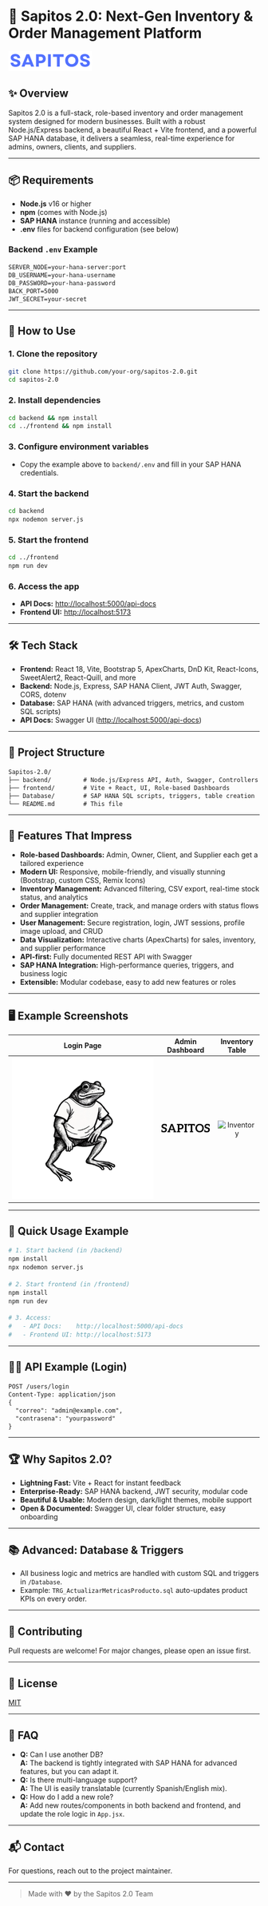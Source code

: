 # 🚀 Sapitos 2.0: Next-Gen Inventory & Order Management Platform

![Sapitos Logo](frontend/public/assets/images/logo.png)

## ✨ Overview
Sapitos 2.0 is a full-stack, role-based inventory and order management system designed for modern businesses. Built with a robust Node.js/Express backend, a beautiful React + Vite frontend, and a powerful SAP HANA database, it delivers a seamless, real-time experience for admins, owners, clients, and suppliers.

---

## 📦 Requirements
- **Node.js** v16 or higher
- **npm** (comes with Node.js)
- **SAP HANA** instance (running and accessible)
- **.env** files for backend configuration (see below)

### Backend `.env` Example
```env
SERVER_NODE=your-hana-server:port
DB_USERNAME=your-hana-username
DB_PASSWORD=your-hana-password
BACK_PORT=5000
JWT_SECRET=your-secret
```

---

## 🚀 How to Use

### 1. Clone the repository
```sh
git clone https://github.com/your-org/sapitos-2.0.git
cd sapitos-2.0
```

### 2. Install dependencies
```sh
cd backend && npm install
cd ../frontend && npm install
```

### 3. Configure environment variables
- Copy the example above to `backend/.env` and fill in your SAP HANA credentials.

### 4. Start the backend
```sh
cd backend
npx nodemon server.js
```

### 5. Start the frontend
```sh
cd ../frontend
npm run dev
```

### 6. Access the app
- **API Docs:** [http://localhost:5000/api-docs](http://localhost:5000/api-docs)
- **Frontend UI:** [http://localhost:5173](http://localhost:5173)

---

## 🛠️ Tech Stack
- **Frontend:** React 18, Vite, Bootstrap 5, ApexCharts, DnD Kit, React-Icons, SweetAlert2, React-Quill, and more
- **Backend:** Node.js, Express, SAP HANA Client, JWT Auth, Swagger, CORS, dotenv
- **Database:** SAP HANA (with advanced triggers, metrics, and custom SQL scripts)
- **API Docs:** Swagger UI ([http://localhost:5000/api-docs](http://localhost:5000/api-docs))

---

## 📁 Project Structure
```text
Sapitos-2.0/
├── backend/         # Node.js/Express API, Auth, Swagger, Controllers
├── frontend/        # Vite + React, UI, Role-based Dashboards
├── Database/        # SAP HANA SQL scripts, triggers, table creation
└── README.md        # This file
```

---

## 🎨 Features That Impress
- **Role-based Dashboards:** Admin, Owner, Client, and Supplier each get a tailored experience
- **Modern UI:** Responsive, mobile-friendly, and visually stunning (Bootstrap, custom CSS, Remix Icons)
- **Inventory Management:** Advanced filtering, CSV export, real-time stock status, and analytics
- **Order Management:** Create, track, and manage orders with status flows and supplier integration
- **User Management:** Secure registration, login, JWT sessions, profile image upload, and CRUD
- **Data Visualization:** Interactive charts (ApexCharts) for sales, inventory, and supplier performance
- **API-first:** Fully documented REST API with Swagger
- **SAP HANA Integration:** High-performance queries, triggers, and business logic
- **Extensible:** Modular codebase, easy to add new features or roles

---

## 🖥️ Example Screenshots

| Login Page | Admin Dashboard | Inventory Table |
|:---:|:---:|:---:|
| ![Login](frontend/public/assets/images/auth/auth-img.png) | ![Dashboard](frontend/public/assets/images/logo-light.png) | ![Inventory](frontend/public/assets/images/Logo-SAPITOS.jpg) |

---

## 🚦 Quick Usage Example
```sh
# 1. Start backend (in /backend)
npm install
npx nodemon server.js

# 2. Start frontend (in /frontend)
npm install
npm run dev

# 3. Access:
#   - API Docs:    http://localhost:5000/api-docs
#   - Frontend UI: http://localhost:5173
```

---

## 🧑‍💻 API Example (Login)
```http
POST /users/login
Content-Type: application/json
{
  "correo": "admin@example.com",
  "contrasena": "yourpassword"
}
```

---

## 🏆 Why Sapitos 2.0?
- **Lightning Fast:** Vite + React for instant feedback
- **Enterprise-Ready:** SAP HANA backend, JWT security, modular code
- **Beautiful & Usable:** Modern design, dark/light themes, mobile support
- **Open & Documented:** Swagger UI, clear folder structure, easy onboarding

---

## 📚 Advanced: Database & Triggers
- All business logic and metrics are handled with custom SQL and triggers in `/Database`.
- Example: `TRG_ActualizarMetricasProducto.sql` auto-updates product KPIs on every order.

---

## 🤝 Contributing
Pull requests are welcome! For major changes, please open an issue first.

---

## 📄 License
[MIT](LICENSE)

---

## 🙋 FAQ
- **Q:** Can I use another DB?  
  **A:** The backend is tightly integrated with SAP HANA for advanced features, but you can adapt it.
- **Q:** Is there multi-language support?  
  **A:** The UI is easily translatable (currently Spanish/English mix).
- **Q:** How do I add a new role?  
  **A:** Add new routes/components in both backend and frontend, and update the role logic in `App.jsx`.

---

## 📬 Contact
For questions, reach out to the project maintainer.

---

> Made with ❤️ by the Sapitos 2.0 Team

